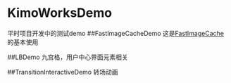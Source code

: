 # KimoWorksDemo
平时项目开发中的测试demo
##FastImageCacheDemo
这是[FastImageCache](https://github.com/path/FastImageCache "Demo") 的基本使用

##LBDemo
九宫格，用户中心界面元素相关

##TransitionInteractiveDemo
转场动画
